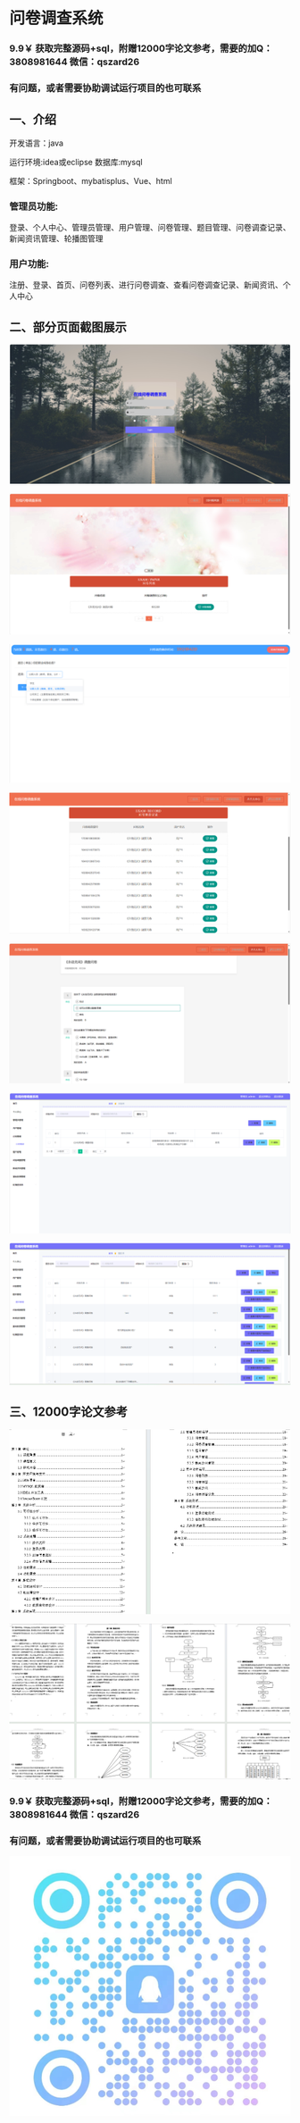 # 问卷调查系统

### 9.9￥ 获取完整源码+sql，附赠12000字论文参考，需要的加Q：3808981644 微信：qszard26
### 有问题，或者需要协助调试运行项目的也可联系

## 一、介绍

开发语言：java

运行环境:idea或eclipse 数据库:mysql

框架：Springboot、mybatisplus、Vue、html

### 管理员功能:

登录、个人中心、管理员管理、用户管理、问卷管理、题目管理、问卷调查记录、新闻资讯管理、轮播图管理

### 用户功能:

注册、登录、首页、问卷列表、进行问卷调查、查看问卷调查记录、新闻资讯、个人中心

## 二、部分页面截图展示

![img_7.png](imgs/img_7.png)

![img_3.png](imgs/img_3.png)

![img_4.png](imgs/img_4.png)

![img_5.png](imgs/img_5.png)

![img_6.png](imgs/img_6.png)

![img_8.png](imgs/img_8.png)

![img_9.png](imgs/img_9.png)

## 三、12000字论文参考

![img.png](imgs/img.png)

![img_1.png](imgs/img_1.png)

### 9.9￥ 获取完整源码+sql，附赠12000字论文参考，需要的加Q：3808981644 微信：qszard26
### 有问题，或者需要协助调试运行项目的也可联系

![img_2.png](imgs/img_2.png)

